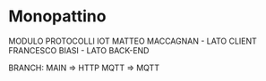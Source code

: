 # Monopattino

MODULO PROTOCOLLI IOT
MATTEO MACCAGNAN - LATO CLIENT
FRANCESCO BIASI - LATO BACK-END

BRANCH:
MAIN => HTTP 
MQTT => MQTT
